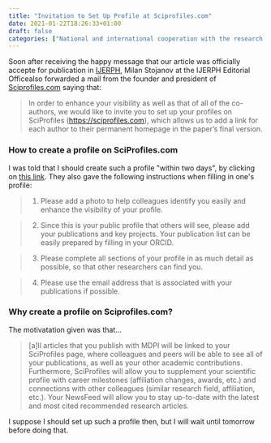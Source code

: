 ```yaml
---
title: "Invitation to Set Up Profile at Sciprofiles.com"
date: 2021-01-22T18:26:33+01:00
draft: false
categories: ["National and international cooperation with the research community", "Career development", "Publication"]
---
```


Soon after receiving the happy message that our article was officially accepte for publication in [IJERPH](https://web.archive.org/web/20210121233232/https://www.mdpi.com/journal/ijerph), Milan Stojanov at the IJERPH Editorial Officealso forwarded a mail from the founder and president of [Sciprofiles.com](https://web.archive.org/web/20210118231410/https://sciprofiles.com/) saying that:

> In order to enhance your visibility as well as that of all of the co-authors, we would like to invite you to set up your profiles on SciProfiles (https://sciprofiles.com), which allows us to add a link for each author to their permanent homepage in the paper’s final version.

### How to create a profile on SciProfiles.com

I was told that I should create such a profile "within two days", by clicking on [this link](https://sciprofiles.com/author_registration/d8b7340435f9ca4a98209a130a23b339/M1BiakxSMURXU0NNS0M4a2U3Y1pERExZMjMxSk5lcFJJT0Vxai9CZUJNcz0=). They also gave the following instructions when filling in one's profile:

>1. Please add a photo to help colleagues identify you easily and enhance the visibility of your profile.

> 2. Since this is your public profile that others will see, please add your publications and key projects. Your publication list can be easily prepared by filling in your ORCID.

> 3. Please complete all sections of your profile in as much detail as possible, so that other researchers can find you.

> 4. Please use the email address that is associated with your publications if possible.

### Why create a profile on Sciprofiles.com?

The motivatation given was that...

> [a]ll articles that you publish with MDPI will be linked to your SciProfiles page, where colleagues and peers will be able to see all of your publications, as well as your other academic contributions. Furthermore, SciProfiles will allow you to supplement your scientific profile with career milestones (affiliation changes, awards, etc.) and connections with other colleagues (similar research field, affiliation, etc.). Your NewsFeed will allow you to stay up-to-date with the latest and most cited recommended research articles.

I suppose I should set up such a profile then, but I will wait until tomorrow before doing that.

